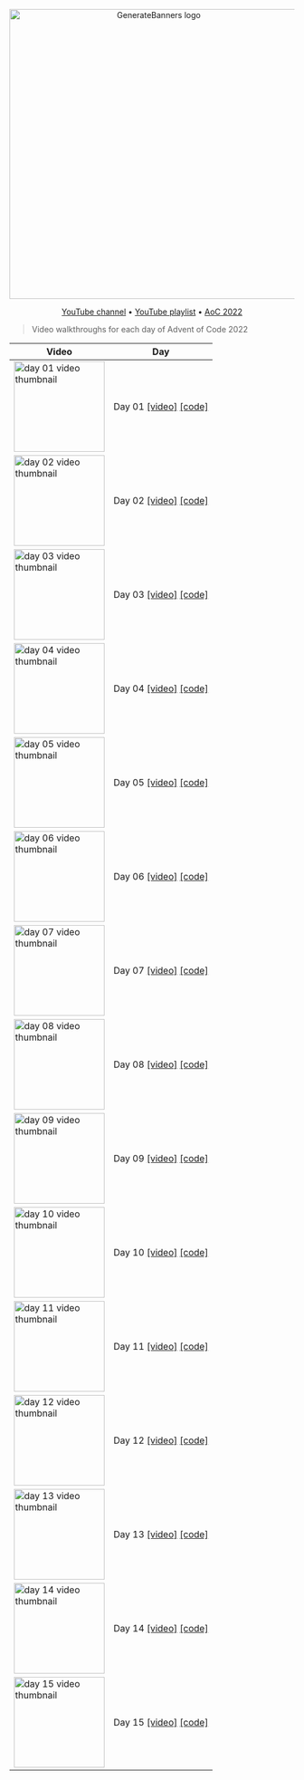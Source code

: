 <p align="center">
  <img src="https://user-images.githubusercontent.com/494686/205890471-74df6c66-76de-4292-895b-9c74b1edb137.jpeg" alt="GenerateBanners logo" width="512px">
</p>

<p align="center">
  <a href="https://www.youtube.com/channel/UCsATdyu8fmu7B_-22AfySxg?sub_confirmation=1">YouTube channel</a> •
  <a href="https://www.youtube.com/watch?v=um_-T8patWs&list=PL4_jvUW2qVuFXgGplHiApjOb2OoMbvYU8">YouTube playlist</a> •
  <a href="https://adventofcode.com/2022/">AoC 2022</a>

</p>

> Video walkthroughs for each day of Advent of Code 2022

| Video                                                                                                                                       | Day                                                                                                                        |
| ------------------------------------------------------------------------------------------------------------------------------------------- | -------------------------------------------------------------------------------------------------------------------------- |
| [<img src="https://img.youtube.com/vi/um_-T8patWs/mqdefault.jpg" alt="day 01 video thumbnail" width="160px">](https://youtu.be/um_-T8patWs) | Day 01 [[video]](https://youtu.be/um_-T8patWs) [[code]](https://github.com/tpatel/advent-of-code-2022/blob/main/day01.mjs) |
| [<img src="https://img.youtube.com/vi/Q_IcvDn914U/mqdefault.jpg" alt="day 02 video thumbnail" width="160px">](https://youtu.be/Q_IcvDn914U) | Day 02 [[video]](https://youtu.be/Q_IcvDn914U) [[code]](https://github.com/tpatel/advent-of-code-2022/blob/main/day02.mjs) |
| [<img src="https://img.youtube.com/vi/nFD8ZessRro/mqdefault.jpg" alt="day 03 video thumbnail" width="160px">](https://youtu.be/nFD8ZessRro) | Day 03 [[video]](https://youtu.be/nFD8ZessRro) [[code]](https://github.com/tpatel/advent-of-code-2022/blob/main/day03.mjs) |
| [<img src="https://img.youtube.com/vi/qOun1vcMV9w/mqdefault.jpg" alt="day 04 video thumbnail" width="160px">](https://youtu.be/qOun1vcMV9w) | Day 04 [[video]](https://youtu.be/qOun1vcMV9w) [[code]](https://github.com/tpatel/advent-of-code-2022/blob/main/day04.mjs) |
| [<img src="https://img.youtube.com/vi/Imq-uO3d-YE/mqdefault.jpg" alt="day 05 video thumbnail" width="160px">](https://youtu.be/Imq-uO3d-YE) | Day 05 [[video]](https://youtu.be/Imq-uO3d-YE) [[code]](https://github.com/tpatel/advent-of-code-2022/blob/main/day05.mjs) |
| [<img src="https://img.youtube.com/vi/uorpQN_cQk4/mqdefault.jpg" alt="day 06 video thumbnail" width="160px">](https://youtu.be/uorpQN_cQk4) | Day 06 [[video]](https://youtu.be/uorpQN_cQk4) [[code]](https://github.com/tpatel/advent-of-code-2022/blob/main/day06.mjs) |
| [<img src="https://img.youtube.com/vi/ZNLF2DavA6U/mqdefault.jpg" alt="day 07 video thumbnail" width="160px">](https://youtu.be/ZNLF2DavA6U) | Day 07 [[video]](https://youtu.be/ZNLF2DavA6U) [[code]](https://github.com/tpatel/advent-of-code-2022/blob/main/day07.mjs) |
| [<img src="https://img.youtube.com/vi/tJFpBE5Afs0/mqdefault.jpg" alt="day 08 video thumbnail" width="160px">](https://youtu.be/tJFpBE5Afs0) | Day 08 [[video]](https://youtu.be/tJFpBE5Afs0) [[code]](https://github.com/tpatel/advent-of-code-2022/blob/main/day08.mjs) |
| [<img src="https://img.youtube.com/vi/aOwu5p55PFc/mqdefault.jpg" alt="day 09 video thumbnail" width="160px">](https://youtu.be/aOwu5p55PFc) | Day 09 [[video]](https://youtu.be/aOwu5p55PFc) [[code]](https://github.com/tpatel/advent-of-code-2022/blob/main/day09.mjs) |
| [<img src="https://img.youtube.com/vi/o4_sn65mwho/mqdefault.jpg" alt="day 10 video thumbnail" width="160px">](https://youtu.be/o4_sn65mwho) | Day 10 [[video]](https://youtu.be/o4_sn65mwho) [[code]](https://github.com/tpatel/advent-of-code-2022/blob/main/day10.mjs) |
| [<img src="https://img.youtube.com/vi/PDU0qt_Bh4Y/mqdefault.jpg" alt="day 11 video thumbnail" width="160px">](https://youtu.be/PDU0qt_Bh4Y) | Day 11 [[video]](https://youtu.be/PDU0qt_Bh4Y) [[code]](https://github.com/tpatel/advent-of-code-2022/blob/main/day11.mjs) |
| [<img src="https://img.youtube.com/vi/oHNfF8a_cBs/mqdefault.jpg" alt="day 12 video thumbnail" width="160px">](https://youtu.be/oHNfF8a_cBs) | Day 12 [[video]](https://youtu.be/oHNfF8a_cBs) [[code]](https://github.com/tpatel/advent-of-code-2022/blob/main/day12.mjs) |
| [<img src="https://img.youtube.com/vi/ekHf5ERRwJs/mqdefault.jpg" alt="day 13 video thumbnail" width="160px">](https://youtu.be/ekHf5ERRwJs) | Day 13 [[video]](https://youtu.be/ekHf5ERRwJs) [[code]](https://github.com/tpatel/advent-of-code-2022/blob/main/day13.mjs) |
| [<img src="https://img.youtube.com/vi/-gglpfUvP2g/mqdefault.jpg" alt="day 14 video thumbnail" width="160px">](https://youtu.be/-gglpfUvP2g) | Day 14 [[video]](https://youtu.be/-gglpfUvP2g) [[code]](https://github.com/tpatel/advent-of-code-2022/blob/main/day14.mjs) |
| [<img src="https://img.youtube.com/vi/VPtjP73vxiw/mqdefault.jpg" alt="day 15 video thumbnail" width="160px">](https://youtu.be/VPtjP73vxiw) | Day 15 [[video]](https://youtu.be/VPtjP73vxiw) [[code]](https://github.com/tpatel/advent-of-code-2022/blob/main/day15.mjs) |
